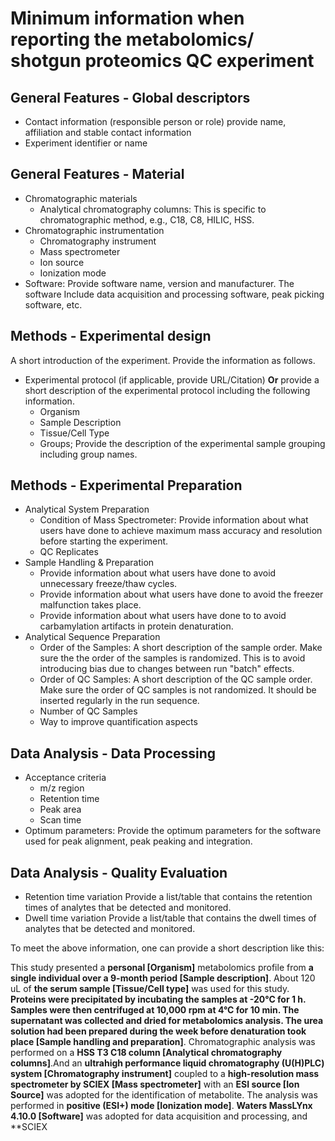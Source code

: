 # Minimum information when reporting the metabolomics/ shotgun proteomics QC experiment


## General Features - Global descriptors
- Contact information (responsible person or role)
provide name, affiliation and stable contact information
- Experiment identifier or name

## General Features - Material 

- Chromatographic materials
  - Analytical chromatography columns: This is specific to chromatographic method, e.g., C18, C8, HILIC, HSS.
- Chromatographic instrumentation
  - Chromatography instrument
  - Mass spectrometer
  - Ion source
  - Ionization mode
- Software: Provide software name, version and manufacturer. The software Include data acquisition and processing software, peak picking software, etc.



## Methods - Experimental design

A short introduction of the experiment. Provide the information as follows.
- Experimental protocol (if applicable, provide URL/Citation)
**Or** provide a short description of the experimental protocol including the following information.
  - Organism
  - Sample Description
  - Tissue/Cell Type
  - Groups; Provide the description of the experimental sample grouping including group names.


## Methods - Experimental Preparation

- Analytical System Preparation
  - Condition of Mass Spectrometer: Provide information about what users have done to achieve maximum mass accuracy and resolution before starting the experiment.
  - QC Replicates
- Sample Handling & Preparation
  - Provide information about what users have done to avoid unnecessary freeze/thaw cycles.
  - Provide information about what users have done to avoid the freezer malfunction takes place.
  - Provide information about what users have done to to avoid carbamylation artifacts in protein denaturation.
- Analytical Sequence Preparation
  - Order of the Samples: A short description of the sample order. Make sure the the order of the samples is randomized. 
  This is to avoid introducing bias due to changes between run "batch" effects.
  - Order of QC Samples: A short description of the QC sample order. Make sure the order of QC samples is not randomized. It should be inserted regularly in the run sequence.
  - Number of QC Samples
  - Way to improve quantification aspects

## Data Analysis - Data Processing

- Acceptance criteria
  - m/z region
  - Retention time
  - Peak area
  - Scan time 
- Optimum parameters: Provide the optimum parameters for the software used for peak alignment, peak peaking and integration.

## Data Analysis - Quality Evaluation 

- Retention time variation
Provide a list/table that contains the retention times of analytes that be detected and monitored.
- Dwell time variation
Provide a list/table that contains the dwell times of analytes that be detected and monitored.

To meet the above information, one can provide a short description like this:

This study presented a **personal [Organism]** metabolomics profile from **a single individual over a 9-month period [Sample description]**. About 120 uL of **the serum sample [Tissue/Cell type]** was used for this study. **Proteins were precipitated by incubating the samples at -20°C for 1 h. Samples were then centrifuged at 10,000 rpm at 4°C for 10 min. The supernatant was collected and dried for metabolomics analysis. The urea solution had been prepared during the week before denaturation took place [Sample handling and preparation]**. Chromatographic analysis was performed on a **HSS T3 C18 column [Analytical chromatography columns]**.And an **ultrahigh performance liquid chromatography (U(H)PLC) system [Chromatography instrument]** coupled to a **high-resolution mass spectrometer by SCIEX [Mass spectrometer]** with an **ESI source [Ion Source]** was adopted for the identification of metabolite. The analysis was performed in **positive (ESI+) mode [Ionization mode]**. **Waters MassLYnx 4.10.0 [Software]** was adopted for data acquisition and processing, and **SCIEX 
